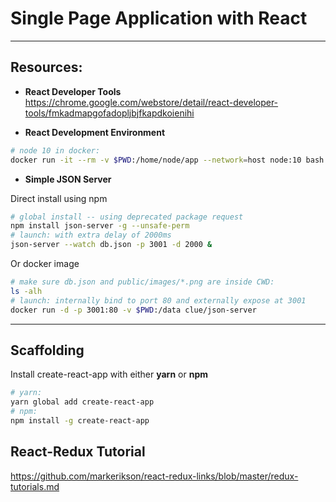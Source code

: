# Single Page Application with React

---
 
## Resources:

* **React Developer Tools** https://chrome.google.com/webstore/detail/react-developer-tools/fmkadmapgofadopljbjfkapdkoienihi 

* **React Development Environment**

```bash
# node 10 in docker:
docker run -it --rm -v $PWD:/home/node/app --network=host node:10 bash
```

* **Simple JSON Server** 

Direct install using npm
```bash
# global install -- using deprecated package request
npm install json-server -g --unsafe-perm
# launch: with extra delay of 2000ms
json-server --watch db.json -p 3001 -d 2000 &
```

Or docker image
```bash
# make sure db.json and public/images/*.png are inside CWD:
ls -alh
# launch: internally bind to port 80 and externally expose at 3001
docker run -d -p 3001:80 -v $PWD:/data clue/json-server
```

---

## Scaffolding

Install create-react-app with either **yarn** or **npm**
```bash
# yarn:
yarn global add create-react-app
# npm:
npm install -g create-react-app
```

## React-Redux Tutorial

https://github.com/markerikson/react-redux-links/blob/master/redux-tutorials.md